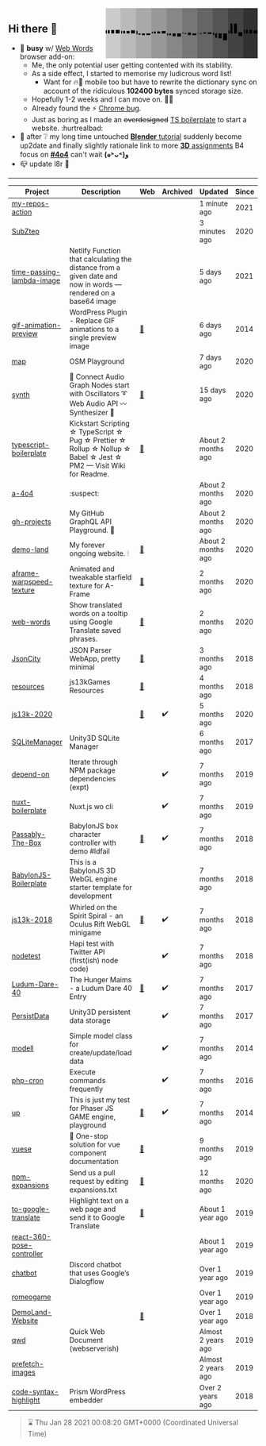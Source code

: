 <img width="307" align="right" src="https://raw.githubusercontent.com/SubZtep/SubZtep/master/assets/eq1.gif"/>

## Hi there 👋

- 🔭 **busy** w/ [Web Words](https://github.com/SubZtep/web-words) browser add-on:
  - Me, the only potential user getting contented with its stability.
  - As a side effect, I started to memorise my ludicrous word list!
    - Want for :fire::fox_face: mobile too but have to rewrite the dictionary sync on account of the ridiculous **102400 bytes** synced storage size.
  - Hopefully 1-2 weeks and I can move on. :snail::dancers:
  - Already found the :zap: [Chrome bug](https://www.youtube.com/watch?v=XBuz8XjvEAw).
  - Just as boring as I made an ~~overdesigned~~ [TS boilerplate](https://github.com/SubZtep/typescript-boilerplate) to start a website. :hurtrealbad:
- :seedling: after :grey_question: my long time untouched [**Blender** tutorial](https://www.udemy.com/course/learn-blender-3d-modeling-for-unity-video-game-development/) suddenly become up2date and finally slightly rationale link to more [**3D** assignments](http://15462.courses.cs.cmu.edu/fall2020/) B4 focus on [**#4o4**](https://github.com/SubZtep/a-4o4) can't wait **(๑˃ᴗ˂)ﻭ**
- :mailbox_closed: update l8r :crocodile:

---
| Project | Description | Web | Archived | Updated | Since |
| - | - | - | - | - | - |
| [my-repos-action](https://github.com/SubZtep/my-repos-action) |  |  |  | 1 minute ago | 2021 |
| [SubZtep](https://github.com/SubZtep/SubZtep) |  |  |  | 3 minutes ago | 2020 |
| [time-passing-lambda-image](https://github.com/SubZtep/time-passing-lambda-image) | Netlify Function that calculating the distance from a given date and now in words — rendered on a base64 image |  |  | 5 days ago | 2021 |
| [gif-animation-preview](https://github.com/SubZtep/gif-animation-preview) | WordPress Plugin - Replace GIF animations to a single preview image | [:link:](http://wordpress.org/plugins/gif-animation-preview/) |  | 6 days ago | 2014 |
| [map](https://github.com/SubZtep/map) | OSM Playground |  |  | 7 days ago | 2020 |
| [synth](https://github.com/SubZtep/synth) | 🎵 Connect Audio Graph Nodes start with Oscillators ➰ Web Audio API 〰️ Synthesizer 🎹 | [:link:](https://subztep.github.io/synth/) |  | 15 days ago | 2020 |
| [typescript-boilerplate](https://github.com/SubZtep/typescript-boilerplate) | Kickstart Scripting ☆ TypeScript ☆ Pug ☆ Prettier ☆ Rollup ☆ Nollup ☆ Babel ☆ Jest ☆ PM2 — Visit Wiki for Readme. | [:link:](https://github.com/SubZtep/typescript-boilerplate/wiki) |  | About 2 months ago | 2020 |
| [a-4o4](https://github.com/SubZtep/a-4o4) | :suspect: |  |  | About 2 months ago | 2020 |
| [gh-projects](https://github.com/SubZtep/gh-projects) | My GitHub GraphQL API Playground. :crystal_ball: |  |  | About 2 months ago | 2020 |
| [demo-land](https://github.com/SubZtep/demo-land) | My forever ongoing website. 🕯 | [:link:](https://demo.land) |  | About 2 months ago | 2020 |
| [aframe-warpspeed-texture](https://github.com/SubZtep/aframe-warpspeed-texture) | Animated and tweakable starfield texture for A-Frame | [:link:](https://subztep.github.io/aframe-warpspeed-texture/) |  | 2 months ago | 2020 |
| [web-words](https://github.com/SubZtep/web-words) | Show translated words on a tooltip using Google Translate saved phrases. | [:link:](https://subztep.github.io/web-words/) |  | 2 months ago | 2020 |
| [JsonCity](https://github.com/SubZtep/JsonCity) | JSON Parser WebApp, pretty minimal | [:link:](https://json.city) |  | 3 months ago | 2018 |
| [resources](https://github.com/SubZtep/resources) | js13kGames Resources | [:link:](https://js13kgames.github.io/resources/) |  | 4 months ago | 2018 |
| [js13k-2020](https://github.com/SubZtep/js13k-2020) |  | [:link:](https://subztep.github.io/js13k-2020/) | :heavy_check_mark: | 5 months ago | 2020 |
| [SQLiteManager](https://github.com/SubZtep/SQLiteManager) | Unity3D SQLite Manager |  |  | 6 months ago | 2017 |
| [depend-on](https://github.com/SubZtep/depend-on) | Iterate through NPM package dependencies (expt) |  | :heavy_check_mark: | 7 months ago | 2019 |
| [nuxt-boilerplate](https://github.com/SubZtep/nuxt-boilerplate) | Nuxt.js wo cli |  | :heavy_check_mark: | 7 months ago | 2019 |
| [Passably-The-Box](https://github.com/SubZtep/Passably-The-Box) | BabylonJS box character controller with demo #ldfail | [:link:](https://subztep.github.io/Passably-The-Box/dist/) | :heavy_check_mark: | 7 months ago | 2018 |
| [BabylonJS-Boilerplate](https://github.com/SubZtep/BabylonJS-Boilerplate) | This is a BabylonJS 3D WebGL engine starter template for development |  |  | 7 months ago | 2018 |
| [js13k-2018](https://github.com/SubZtep/js13k-2018) | Whirled on the Spirit Spiral - an Oculus Rift WebGL minigame | [:link:](https://subztep.github.io/js13k-2018/dist) | :heavy_check_mark: | 7 months ago | 2018 |
| [nodetest](https://github.com/SubZtep/nodetest) | Hapi test with Twitter API (first(ish) node code) |  | :heavy_check_mark: | 7 months ago | 2018 |
| [Ludum-Dare-40](https://github.com/SubZtep/Ludum-Dare-40) | The Hunger Maims - a Ludum Dare 40 Entry | [:link:](https://ldjam.com/events/ludum-dare/40/the-hunger-maims) | :heavy_check_mark: | 7 months ago | 2017 |
| [PersistData](https://github.com/SubZtep/PersistData) | Unity3D persistent data storage |  | :heavy_check_mark: | 7 months ago | 2017 |
| [modell](https://github.com/SubZtep/modell) | Simple model class for create/update/load data |  | :heavy_check_mark: | 7 months ago | 2014 |
| [php-cron](https://github.com/SubZtep/php-cron) | Execute commands frequently |  | :heavy_check_mark: | 7 months ago | 2016 |
| [up](https://github.com/SubZtep/up) | This is just my test for Phaser JS GAME engine, playground | [:link:](http://subztep.github.io/up/) | :heavy_check_mark: | 7 months ago | 2014 |
| [vuese](https://github.com/SubZtep/vuese) | 🤗 One-stop solution for vue component documentation | [:link:](https://vuese.org/) |  | 9 months ago | 2019 |
| [npm-expansions](https://github.com/SubZtep/npm-expansions) | Send us a pull request by editing expansions.txt | [:link:](http://npm.im/npm-expansions) |  | 12 months ago | 2020 |
| [to-google-translate](https://github.com/SubZtep/to-google-translate) | Highlight text on a web page and send it to Google Translate | [:link:](https://addons.mozilla.org/firefox/addon/to-google-translate/) |  | About 1 year ago | 2019 |
| [react-360-pose-controller](https://github.com/SubZtep/react-360-pose-controller) |  |  |  | About 1 year ago | 2019 |
| [chatbot](https://github.com/SubZtep/chatbot) | Discord chatbot that uses Google’s Dialogflow |  |  | Over 1 year ago | 2019 |
| [romeogame](https://github.com/SubZtep/romeogame) |  |  |  | Over 1 year ago | 2019 |
| [DemoLand-Website](https://github.com/SubZtep/DemoLand-Website) |  | [:link:](https://demo.land/) |  | Over 1 year ago | 2018 |
| [qwd](https://github.com/SubZtep/qwd) | Quick Web Document (webserverish) |  |  | Almost 2 years ago | 2019 |
| [prefetch-images](https://github.com/SubZtep/prefetch-images) |  |  |  | Almost 2 years ago | 2019 |
| [code-syntax-highlight](https://github.com/SubZtep/code-syntax-highlight) | Prism WordPress embedder |  |  | Over 2 years ago | 2018 |
> :hourglass: Thu Jan 28 2021 00:08:20 GMT+0000 (Coordinated Universal Time)